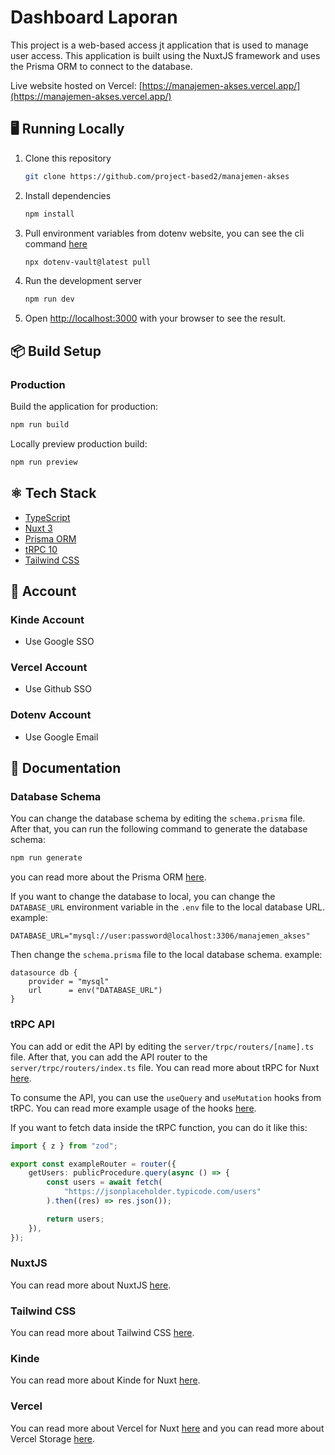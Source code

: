 # Dashboard Laporan

This project is a web-based access jt application that is used to manage user access. This application is built using the NuxtJS framework and uses the Prisma ORM to connect to the database.

Live website hosted on Vercel: [https://manajemen-akses.vercel.app/](https://manajemen-akses.vercel.app/)

## 🖥️ Running Locally

1. Clone this repository

    ```bash
    git clone https://github.com/project-based2/manajemen-akses
    ```

2. Install dependencies

    ```bash
    npm install
    ```

3. Pull environment variables from dotenv website, you can see the cli command [here](https://www.dotenv.org/docs/dotenv-vault)

    ```bash
    npx dotenv-vault@latest pull
    ```

4. Run the development server

    ```bash
    npm run dev
    ```

5. Open [http://localhost:3000](http://localhost:3000) with your browser to see the result.

## 📦️ Build Setup

### Production

Build the application for production:

```bash
npm run build
```

Locally preview production build:

```bash
npm run preview
```

## ⚛️ Tech Stack

-   [TypeScript](https://www.typescriptlang.org/)
-   [Nuxt 3](https://nuxt.com)
-   [Prisma ORM](https://www.prisma.io/)
-   [tRPC 10](https://trpc-nuxt.vercel.app/)
-   [Tailwind CSS](https://tailwindcss.com/)

## 📝️ Account

### Kinde Account

-   Use Google SSO

### Vercel Account

-   Use Github SSO

### Dotenv Account

-   Use Google Email

## 📝️ Documentation

### Database Schema

You can change the database schema by editing the `schema.prisma` file. After that, you can run the following command to generate the database schema:

```bash
npm run generate
```

you can read more about the Prisma ORM [here](https://www.prisma.io/docs/concepts/overview/what-is-prisma).

If you want to change the database to local, you can change the `DATABASE_URL` environment variable in the `.env` file to the local database URL. example:

```env
DATABASE_URL="mysql://user:password@localhost:3306/manajemen_akses"
```

Then change the `schema.prisma` file to the local database schema. example:

```prisma
datasource db {
    provider = "mysql"
    url      = env("DATABASE_URL")
}
```

### tRPC API

You can add or edit the API by editing the `server/trpc/routers/[name].ts` file. After that, you can add the API router to the `server/trpc/routers/index.ts` file. You can read more about tRPC for Nuxt [here](https://trpc-nuxt.vercel.app/).

To consume the API, you can use the `useQuery` and `useMutation` hooks from tRPC. You can read more example usage of the hooks [here](https://trpc-nuxt.vercel.app/get-started/tips/mutation).

If you want to fetch data inside the tRPC function, you can do it like this:

```ts
import { z } from "zod";

export const exampleRouter = router({
    getUsers: publicProcedure.query(async () => {
        const users = await fetch(
            "https://jsonplaceholder.typicode.com/users"
        ).then((res) => res.json());

        return users;
    }),
});
```

### NuxtJS

You can read more about NuxtJS [here](https://nuxt.com/docs/getting-started/introduction).

### Tailwind CSS

You can read more about Tailwind CSS [here](https://tailwindcss.com/docs).

### Kinde

You can read more about Kinde for Nuxt [here](https://kinde.com/docs/developer-tools/nuxt-module/).

### Vercel

You can read more about Vercel for Nuxt [here](https://vercel.com/docs/frameworks/nuxt) and you can read more about Vercel Storage [here](https://vercel.com/docs/storage/vercel-postgres).
